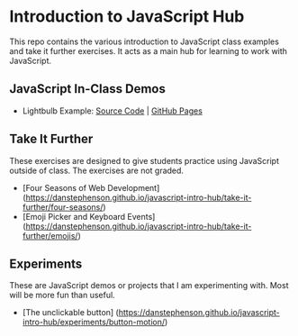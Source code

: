 # Introduction to JavaScript Hub
This repo contains the various introduction to JavaScript class examples and take it further exercises. It acts as a main hub for learning to work with JavaScript.

## JavaScript In-Class Demos
- Lightbulb Example: [Source Code](lightbulb/index.html) | [GitHub Pages](https://danstephenson.github.io/javascript-intro-hub/lightbulb/index.html)
<!-- - Change Events & Conditional Statements (Weather): [Source Code](color-change/index.html) [GitHub Pages](https://danstephenson.github.io/javascript-intro-hub/color-change/)-->


## Take It Further
These exercises are designed to give students practice using JavaScript outside of class. The exercises are not graded.

- [Four Seasons of Web Development] (https://danstephenson.github.io/javascript-intro-hub/take-it-further/four-seasons/)
- [Emoji Picker and Keyboard Events] (https://danstephenson.github.io/javascript-intro-hub/take-it-further/emojis/)

## Experiments
These are JavaScript demos or projects that I am experimenting with. Most will be more fun than useful.

- [The unclickable button] (https://danstephenson.github.io/javascript-intro-hub/experiments/button-motion/)